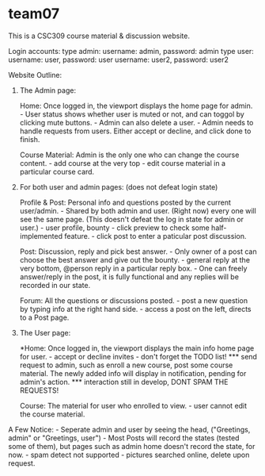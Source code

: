 # team07

This is a CSC309 course material & discussion website.

Login accounts:
    type admin: 
        username: admin, password: admin
    type user:
        username: user, password: user
        username: user2, password: user2


Website Outline:

1. The Admin page:

    Home: Once logged in, the viewport displays the home page for admin. 
        - User status shows whether user is muted or not, and can toggol by clicking mute buttons. 
        - Admin can also delete a user.
        - Admin needs to handle requests from users. Either accept or decline, and click done to finish.

    Course Material: Admin is the only one who can change the course content.
        - add course at the very top
        - edit course material in a particular course card.


2. For both user and admin pages: (does not defeat login state)

    Profile & Post: Personal info and questions posted by the current user/admin.
        - Shared by both admin and user. (Right now) every one will see the same page. (This doesn't defeat the log in state for admin or user.)
        - user profile, bounty
        - click preview to check some half-implemented feature.
        - click post to enter a paticular post discussion.

    Post: Discussion, reply and pick best answer.
        - Only owner of a post can choose the best answer and give out the bounty.
        - general reply at the very bottom, @person reply in a particular reply box.
        - One can freely answer/reply in the post, it is fully functional and any replies will be recorded in our state.

    Forum: All the questions or discussions posted.
        - post a new question by typing info at the right hand side.
        - access a post on the left, directs to a Post page.


3. The User page:

    *Home: Once logged in, the viewport displays the main info home page for user.
        - accept or decline invites
        - don't forget the TODO list!
        *** send request to admin, such as enroll a new course, post some course material. The newly added info will display in notification, pending for admin's action.
        *** interaction still in develop, DONT SPAM THE REQUESTS!
    
    Course: The material for user who enrolled to view.
        - user cannot edit the course material.


A Few Notice:
    - Seperate admin and user by seeing the head, ("Greetings, admin" or "Greetings, user")
    - Most Posts will record the states (tested some of them), but pages such as admin home doesn't record the state, for now.
    - spam detect not supported
    - pictures searched online, delete upon request.

